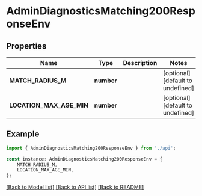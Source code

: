 # AdminDiagnosticsMatching200ResponseEnv


## Properties

Name | Type | Description | Notes
------------ | ------------- | ------------- | -------------
**MATCH_RADIUS_M** | **number** |  | [optional] [default to undefined]
**LOCATION_MAX_AGE_MIN** | **number** |  | [optional] [default to undefined]

## Example

```typescript
import { AdminDiagnosticsMatching200ResponseEnv } from './api';

const instance: AdminDiagnosticsMatching200ResponseEnv = {
    MATCH_RADIUS_M,
    LOCATION_MAX_AGE_MIN,
};
```

[[Back to Model list]](../README.md#documentation-for-models) [[Back to API list]](../README.md#documentation-for-api-endpoints) [[Back to README]](../README.md)
